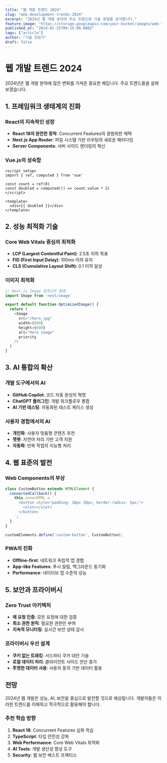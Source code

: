 ```yaml
---
title: "웹 개발 트렌드 2024"
slug: "web-development-trends-2024"
excerpt: "2024년 웹 개발 분야의 주요 트렌드와 기술 동향을 분석합니다."
feature_image: "https://storage.googleapis.com/your-bucket/images/web-trends-2024.jpg"
published_at: "2024-01-25T09:15:00.000Z"
tags: ["article"]
author: "기술 전문가"
draft: false
---
```


# 웹 개발 트렌드 2024

2024년은 웹 개발 분야에 많은 변화를 가져온 중요한 해입니다. 주요 트렌드들을 살펴보겠습니다.

## 1. 프레임워크 생태계의 진화

### React의 지속적인 성장
- **React 18의 완전한 정착**: Concurrent Features의 광범위한 채택
- **Next.js App Router**: 파일 시스템 기반 라우팅의 새로운 패러다임
- **Server Components**: 서버 사이드 렌더링의 혁신

### Vue.js의 성숙함
```vue
<script setup>
import { ref, computed } from 'vue'

const count = ref(0)
const doubled = computed(() => count.value * 2)
</script>

<template>
  <div>{{ doubled }}</div>
</template>
```

## 2. 성능 최적화 기술

### Core Web Vitals 중심의 최적화
- **LCP (Largest Contentful Paint)**: 2.5초 이하 목표
- **FID (First Input Delay)**: 100ms 이하 유지
- **CLS (Cumulative Layout Shift)**: 0.1 이하 달성

### 이미지 최적화
```typescript
// Next.js Image 컴포넌트 활용
import Image from 'next/image'

export default function OptimizedImage() {
  return (
    <Image
      src="/hero.jpg"
      width={800}
      height={600}
      alt="Hero image"
      priority
    />
  )
}
```

## 3. AI 통합의 확산

### 개발 도구에서의 AI
- **GitHub Copilot**: 코드 자동 완성의 혁명
- **ChatGPT 플러그인**: 개발 워크플로우 통합
- **AI 기반 테스팅**: 자동화된 테스트 케이스 생성

### 사용자 경험에서의 AI
- **개인화**: 사용자 맞춤형 콘텐츠 추천
- **챗봇**: 자연어 처리 기반 고객 지원
- **자동화**: 반복 작업의 지능형 처리

## 4. 웹 표준의 발전

### Web Components의 부상
```javascript
class CustomButton extends HTMLElement {
  connectedCallback() {
    this.innerHTML = `
      <button style="padding: 10px 20px; border-radius: 5px;">
        <slot></slot>
      </button>
    `;
  }
}

customElements.define('custom-button', CustomButton);
```

### PWA의 진화
- **Offline-first**: 네트워크 독립적 앱 경험
- **App-like Features**: 푸시 알림, 백그라운드 동기화
- **Performance**: 네이티브 앱 수준의 성능

## 5. 보안과 프라이버시

### Zero Trust 아키텍처
- **매 요청 인증**: 모든 요청에 대한 검증
- **최소 권한 원칙**: 필요한 권한만 부여
- **지속적 모니터링**: 실시간 보안 상태 감시

### 프라이버시 우선 설계
- **쿠키 없는 트래킹**: 서드파티 쿠키 대안 기술
- **로컬 데이터 처리**: 클라이언트 사이드 연산 증가
- **투명한 데이터 사용**: 사용자 동의 기반 데이터 활용

## 전망

2024년 웹 개발은 성능, AI, 보안을 중심으로 발전할 것으로 예상됩니다. 개발자들은 이러한 트렌드를 이해하고 적극적으로 활용해야 합니다.

### 추천 학습 방향
1. **React 18**: Concurrent Features 심화 학습
2. **TypeScript**: 타입 안전성 강화
3. **Web Performance**: Core Web Vitals 최적화
4. **AI Tools**: 개발 생산성 향상 도구
5. **Security**: 웹 보안 베스트 프랙티스
